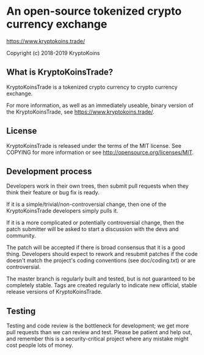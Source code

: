 An open-source tokenized crypto currency exchange
===================================================================================================================================

https://www.kryptokoins.trade/

Copyright (c) 2018-2019 KryptoKoins


What is KryptoKoinsTrade?
-----------------------------------------------------------------------------------------------------------------------------------
KryptoKoinsTrade is a tokenized crypto currency to crypto currency exchange.

For more information, as well as an immediately useable, binary version of the KryptoKoinsTrade, see https://www.kryptokoins.trade/.


License
-----------------------------------------------------------------------------------------------------------------------------------
KryptoKoinsTrade is released under the terms of the MIT license. See COPYING for more information or see http://opensource.org/licenses/MIT.


Development process
-----------------------------------------------------------------------------------------------------------------------------------
Developers work in their own trees, then submit pull requests when they think their feature or bug fix is ready.

If it is a simple/trivial/non-controversial change, then one of the KryptoKoinsTrade developers simply pulls it.

If it is a more complicated or potentially controversial change, then the patch submitter will be asked to start a discussion with the devs and community.

The patch will be accepted if there is broad consensus that it is a good thing. Developers should expect to rework and resubmit patches if the code doesn't match the project's coding conventions (see doc/coding.txt) or are controversial.

The master branch is regularly built and tested, but is not guaranteed to be completely stable. Tags are created regularly to indicate new official, stable release versions of KryptoKoinsTrade.


Testing
-----------------------------------------------------------------------------------------------------------------------------------
Testing and code review is the bottleneck for development; we get more pull requests than we can review and test. Please be patient and help out, and remember this is a security-critical project where any mistake might cost people lots of money.
